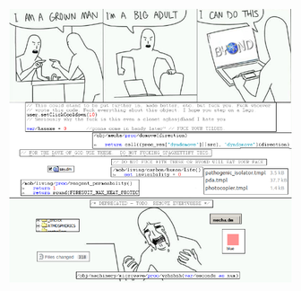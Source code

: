 

![](https://raw.githubusercontent.com/thasc/thasc/master/44543189_940752892790646_7375287178919673856_n.png)
